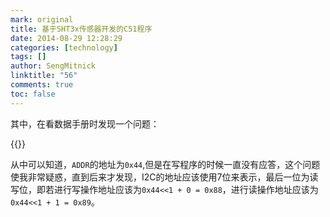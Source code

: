 ```yaml
---
mark: original
title: 基于SHT3x传感器开发的C51程序
date: 2014-08-29 12:28:29
categories: [technology]
tags: []
author: SengMitnick
linktitle: "56"
comments: true
toc: false
---
```

其中，在看数据手册时发现一个问题：<!--more-->

{{<img name="1.png">}}

从中可以知道，`ADDR`的地址为`0x44`,但是在写程序的时候一直没有应答，这个问题使我非常疑惑，直到后来才发现，I2C的地址应该使用7位来表示，最后一位为读写位，即若进行写操作地址应该为`0x44<<1 + 0 = 0x88`，进行读操作地址应该为`0x44<<1 + 1 = 0x89`。
